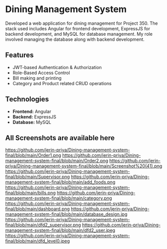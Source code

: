 # Dining Management System

Developed a web application for dining management for Project 350. The stack used includes Angular for frontend development, ExpressJS for backend development, and MySQL for database management. My role involved managing the database along with backend development.

## Features
- JWT-based Authentication & Authorization
- Role-Based Access Control
- Bill making and printing
- Category and Product related CRUD operations

## Technologies
- **Frontend:** Angular
- **Backend:** ExpressJS
- **Database:** MySQL

## All Screenshots are available here
https://github.com/jerin-priya/Dining-management-system-final/blob/main/Order1.png
https://github.com/jerin-priya/Dining-management-system-final/blob/main/Order2.png
https://github.com/jerin-priya/Dining-management-system-final/blob/main/Screenshot%20(41).png
https://github.com/jerin-priya/Dining-management-system-final/blob/main/Supervisor.png
https://github.com/jerin-priya/Dining-management-system-final/blob/main/add_foods.png
https://github.com/jerin-priya/Dining-management-system-final/blob/main/bills.png
https://github.com/jerin-priya/Dining-management-system-final/blob/main/category.png
https://github.com/jerin-priya/Dining-management-system-final/blob/main/dashboard.png
https://github.com/jerin-priya/Dining-management-system-final/blob/main/database_design.jpg
https://github.com/jerin-priya/Dining-management-system-final/blob/main/dfd2_supervisor.png
https://github.com/jerin-priya/Dining-management-system-final/blob/main/dfd2_user.jpeg
https://github.com/jerin-priya/Dining-management-system-final/blob/main/dfd_level0.jpeg


